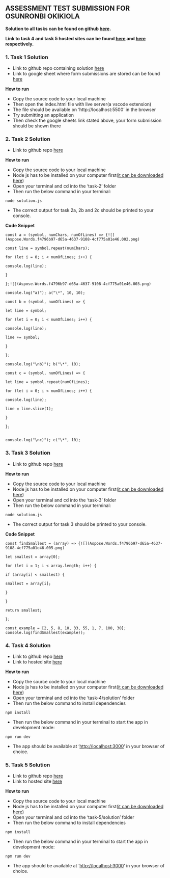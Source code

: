 ## ASSESSMENT TEST SUBMISSION FOR OSUNRONBI OKIKIOLA

**Solution to all tasks can be found on github [here](https://github.com/okikiolanlesi/integral/).**

**Link to task 4 and task 5 hosted sites can be found [here](https://integral-six.vercel.app/) and [here](https://integral-2mpm.vercel.app/) respectively.**

### 1. Task 1 Solution
- Link to github repo containing solution [here](https://github.com/okikiolanlesi/integral/tree/main/task-1)
- Link to google sheet where form submissions are stored can be found [here](https://docs.google.com/spreadsheets/d/1Fwp5xpKsmWlAJA1bbHgpcrouiov2ERNH9Sl20KzLC7g/edit?usp=sharing)

**How to run**

- Copy the source code to your local machine
- Then open  the index.html file with live server(a vscode extension)
- The file should be available on ‘http://localhost:5500’ in the browser
- Try submitting an application
- Then check the google sheets link stated above, your form submission should be shown there
### 2. Task 2 Solution
- Link to github repo [here](https://github.com/okikiolanlesi/integral/tree/main/task-2)

**How to run**

- Copy the source code to your local machine
- Node js has to be installed on your computer first([it can be downloaded here](https://nodejs.org/en/))
- Open your terminal and cd into the ‘task-2’ folder
- Then run the below command in your terminal:

```
node solution.js
```

- The correct output for task 2a, 2b and 2c should be printed to your console.

**Code Snippet**
```
const a = (symbol, numChars, numOfLines) => {![](Aspose.Words.f4796b97-d65a-4637-9108-4cf775a01e46.002.png)

const line = symbol.repeat(numChars);

for (let i = 0; i < numOfLines; i++) {

console.log(line);

}

};![](Aspose.Words.f4796b97-d65a-4637-9108-4cf775a01e46.003.png)

console.log("a)"); a("\*", 10, 10);

const b = (symbol, numOfLines) => {

let line = symbol;

for (let i = 0; i < numOfLines; i++) {

console.log(line);

line += symbol;

}

};

console.log("\nb)"); b("\*", 10);

const c = (symbol, numOfLines) => {

let line = symbol.repeat(numOfLines);

for (let i = 0; i < numOfLines; i++) {

console.log(line);

line = line.slice(1);

}

};


console.log("\nc)"); c("\*", 10);
```


### 3. Task 3 Solution
- Link to github repo [here](https://github.com/okikiolanlesi/integral/tree/main/task-3)

**How to run**

- Copy the source code to your local machine
- Node js has to be installed on your computer first([it can be downloaded here](https://nodejs.org/en/))
- Open your terminal and cd into the ‘task-3’ folder
- Then run the below command in your terminal:

```
node solution.js
```

- The correct output for task 3 should be printed to your console.

**Code Snippet**
```
const findSmallest = (array) => {![](Aspose.Words.f4796b97-d65a-4637-9108-4cf775a01e46.005.png)

let smallest = array[0];

for (let i = 1; i < array.length; i++) {

if (array[i] < smallest) {

smallest = array[i];

}

}

return smallest;

};

const example = [2, 5, 8, 10, 33, 55, 1, 7, 100, 30];
console.log(findSmallest(example));
```
### 4. Task 4 Solution
- Link to github repo [here](https://github.com/okikiolanlesi/integral/tree/main/task-4/solution)
- Link to hosted site [here](https://integral-six.vercel.app/)

**How to run**

- Copy the source code to your local machine
- Node js has to be installed on your computer first([it can be downloaded here](https://nodejs.org/en/))
- Open your terminal and cd into the ‘task-4/solution’ folder
- Then run the below command to install dependencies

```
npm install
```

- Then run the below command in your terminal to start the app in development mode:

```
npm run dev
```

- The app should be available at ‘<http://localhost:3000>’ in your browser of choice.
### 5. Task 5 Solution
- Link to github repo [here](https://github.com/okikiolanlesi/integral/tree/main/task-5/solution)
- Link to hosted site [here](https://integral-2mpm.vercel.app/)

**How to run**

- Copy the source code to your local machine
- Node js has to be installed on your computer first([it can be downloaded here](https://nodejs.org/en/))
- Open your terminal and cd into the ‘task-5/solution’ folder
- Then run the below command to install dependencies

```
npm install
```

- Then run the below command in your terminal to start the app in development mode:

```
npm run dev
```
- The app should be available at ‘<http://localhost:3000>’ in your browser of choice.

